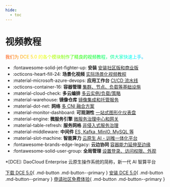 ```yaml
---
hide:
  - toc
---
```


# 视频教程

<span style="background-image: linear-gradient(to right, #ff0000, #ff8000, #ffff00, #80ff00, #00ff00, #00ff80, #00ffff, #0080ff, #0000ff, #8000ff, #ff00ff, #ff0080, #ff0000);
    background-size: 200%;
    color: transparent;
    -webkit-background-clip: text;
    background-clip: text;
    animation: shine 5s infinite linear;">
    我们为 DCE 5.0 的各个模块制作了精良的视频教程，供大家快速上手。
</span>

<style>
    @keyframes shine {
        0% {
            background-position: -200%;
        }
        100% {
            background-position: 200%;
        }
    }
</style>

<div class="grid cards" markdown>

- :fontawesome-solid-jet-fighter-up: **安装** [安装社区版和商业版](install.md)
- :octicons-heart-fill-24: **场景化视频** [实际场景化视频教程](use-cases.md)
- :material-microsoft-azure-devops: **应用工作台** [CI/CD 流水线](amamba.md)
- :octicons-container-16: **容器管理** [集群、节点、负载等基础设施](kpanda.md)
- :material-cloud-check: **多云编排** [多云实例/负载/策略](kairship.md)
- :material-warehouse: **镜像仓库** [镜像集成和托管服务](kangaroo.md)
- :material-dot-net: **网络** [多 CNI 融合方案](network.md)
- :material-monitor-dashboard: **可观测性** [一站式图形化仪表盘](insight.md)
- :material-engine: **微服务引擎** [微服务治理中心和网关](skoala.md)
- :material-table-refresh: **服务网格** [非侵入式服务治理](mspider.md)
- :material-middleware: **中间件** [ES, Kafka, MinIO, MySQL 等](mcamel.md)
- :material-slot-machine: **智能算力** [云原生 AI - 训推一体化平台](baize.md)
- :fontawesome-brands-edge-legacy: **云边协同** [容器能力延伸至边缘](kant.md)
- :fontawesome-solid-user-group: **全局管理** [设置登录、访问权限、外观](ghippo.md)

</div>

*[DCE]: DaoCloud Enterprise 云原生操作系统的简称，新一代 AI 智算平台

[下载 DCE 5.0](../download/index.md){ .md-button .md-button--primary }
[安装 DCE 5.0](../install/index.md){ .md-button .md-button--primary }
[申请社区免费体验](../dce/license0.md){ .md-button .md-button--primary }
